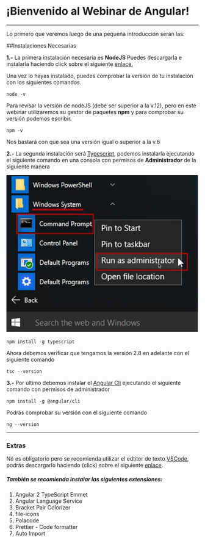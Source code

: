 # ¡Bienvenido al Webinar de Angular!
___

Lo primero que veremos luego de una pequeña introducción serán las:

##Instalaciones Necesarias

**1.-** La primera instalación necesaria es **NodeJS**
Puedes descargarla e instalarla haciendo click sobre el siguiente [enlace.](https://nodejs.org/es/download/)

Una vez lo hayas instalado, puedes comprobar la versión de tu instalación con los siguientes comandos.

    node -v

Para revisar la versión de nodeJS (debe ser superior a la v.12), pero en este webinar utilizaremos su gestor de paquetes **npm** y para comprobar su versión podemos escribir.

    npm -v

Nos bastará con que sea una versión igual o superior a la v.6

**2.-** La segunda instalación será [Typescript,](https://www.typescriptlang.org/) podemos instalarla ejecutando el siguiente comando en una consola con permisos de **Administrador** de la siguiente manera

![Ejecutar como administrador](./Assets/png/Administrador.png)

    npm install -g typescript


Ahora debemos verificar que tengamos la versión 2.8 en adelante con el siguiente comando

    tsc --version

**3.-** Por último debemos instalar el [Angular Cli](https://cli.angular.io/) ejecutando el siguiente comando con permisos de administrador

    npm install -g @angular/cli

Podrás comprobar su versión con el siguiente comando

    ng --version
___
### Extras

Nó es obligatorio pero se recomienda utilizar el edtitor de texto [VSCode](https://code.visualstudio.com), podrás descargarlo haciendo (click) sobre el siguiente [enlace](https://code.visualstudio.com/download).

##### También se recomienda instalar las siguientes extensiones:

1. Angular 2 TypeScript Emmet
2. Angular Language Service
3. Bracket Pair Colorizer
4. file-icons
5. Polacode
6. Prettier - Code formatter
7. Auto Import